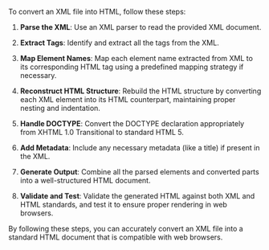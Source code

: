 

To convert an XML file into HTML, follow these steps:

1. **Parse the XML**: Use an XML parser to read the provided XML document.

2. **Extract Tags**: Identify and extract all the tags from the XML.

3. **Map Element Names**: Map each element name extracted from XML to its corresponding HTML tag using a predefined mapping strategy if necessary.

4. **Reconstruct HTML Structure**: Rebuild the HTML structure by converting each XML element into its HTML counterpart, maintaining proper nesting and indentation.

5. **Handle DOCTYPE**: Convert the DOCTYPE declaration appropriately from XHTML 1.0 Transitional to standard HTML 5.

6. **Add Metadata**: Include any necessary metadata (like a title) if present in the XML.

7. **Generate Output**: Combine all the parsed elements and converted parts into a well-structured HTML document.

8. **Validate and Test**: Validate the generated HTML against both XML and HTML standards, and test it to ensure proper rendering in web browsers.

By following these steps, you can accurately convert an XML file into a standard HTML document that is compatible with web browsers.